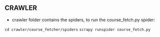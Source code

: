 ## CRAWLER

- crawler folder contains the spiders, to run the course_fetch.py spider:

```cd crawler/course_fetcher/spiders```
```scrapy runspider course_fetch.py```
